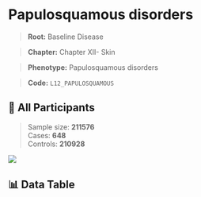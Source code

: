 # Papulosquamous disorders

> **Root:** Baseline Disease  

> **Chapter:** Chapter XII- Skin  

> **Phenotype:** Papulosquamous disorders  

> **Code:** `L12_PAPULOSQUAMOUS`

## 🧪 All Participants  
> Sample size: **211576**  
> Cases: **648**  
> Controls: **210928**
<img src="/Sensitive/Figures/ALL/Baseline/L12_PAPULOSQUAMOUS.png"/>

## 📊 Data Table
<CsvTableMRF src="/Sensitive/Data/ALL/Baseline/LG_L12_PAPULOSQUAMOUS.csv"/>

